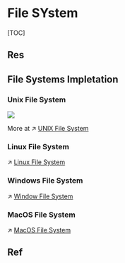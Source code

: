 # File SYstem

[TOC]



## Res

## File Systems Impletation
### Unix File System
![](../../../../../../Assets/Pics/Pasted%20image%2020230316140056.png)

More at ↗ [UNIX File System](../../../🥷🏼%20Operating%20System%20(Tech)/UNIX%20Family/📌%20UNIX%20Basics/UNIX%20File%20System.md)


### Linux File System
↗ [Linux File System](../../../🥷🏼%20Operating%20System%20(Tech)/Linux%20(UNIX%20Family)/📌%20Linux%20Basics/Linux%20IO%20&%20Files%20Management/Linux%20File%20System.md)


### Windows File System
↗ [Window File System](../../../🥷🏼%20Operating%20System%20(Tech)/Windows/📌%20Windows%20Basics/Windows%20IO%20&%20Files%20Management/Window%20File%20System.md)


### MacOS File System
↗ [MacOS File System](../../../🥷🏼%20Operating%20System%20(Tech)/Apple/MacOS%20(UNIX%20Family)/📌%20MacOS%20Basics/MacOS%20File%20System.md)


## Ref

